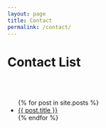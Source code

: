 ```yaml
---
layout: page
title: Contact
permalink: /contact/
---
```



<h1>Contact List</h1><br /><br />

<ul>
  {% for post in site.posts %}
    <li>
      <a href="{{ post.url }}">{{ post.title }}</a>
    </li>
  {% endfor %}
</ul>